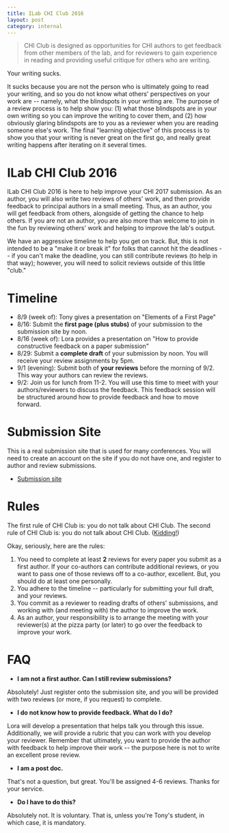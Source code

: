 ```yaml
---
title: ILab CHI Club 2016
layout: post
category: internal
---
```


> CHI Club is designed as opportunities for CHI authors to get feedback from other members of the lab, and for reviewers to gain experience in reading and providing useful critique for others who are writing.

Your writing sucks.

It sucks because you are not the person who is ultimately going to read your writing, and so you do not know what others' perspectives on your work are -- namely, what the blindspots in your writing are. The purpose of a review process is to help show you: (1) what those blindspots are in your own writing so you can improve the writing to cover them, and (2) how obviously glaring blindspots are to you as a reviewer when you are reading someone else's work. The final "learning objective" of this process is to show you that your writing is never great on the first go, and really great writing happens after iterating on it several times.

# ILab CHI Club 2016

ILab CHI Club 2016 is here to help improve your CHI 2017 submission. As an author, you will also write two reviews of others' work, and then provide feedback to principal authors in a small meeting. Thus, as an author, you will get feedback from others, alongside of getting the chance to help others. If you are not an author, you are also more than welcome to join in the fun by reviewing others' work and helping to improve the lab's output.

We have an aggressive timeline to help you get on track. But, this is not intended to be a "make it or break it" for folks that cannot hit the deadlines -- if you can't make the deadline, you can still contribute reviews (to help in that way); however, you will need to solicit reviews outside of this little "club."

# Timeline

* 8/9 (week of): Tony gives a presentation on "Elements of a First Page"
* 8/16: Submit the **first page (plus stubs)** of your submission to the submission site by noon.
* 8/16 (week of): Lora provides a presentation on "How to provide constructive feedback on a paper submission"
* 8/29: Submit a **complete draft** of your submission by noon. You will receive your review assignments by 5pm.
* 9/1 (evening): Submit both of **your reviews** before the morning of 9/2. This way your authors can review the reviews.
* 9/2: Join us for lunch from 11-2. You will use this time to meet with your authors/reviewers to discuss the feedback. This feedback session will be structured around how to provide feedback and how to move forward.

# Submission Site

This is a real submission site that is used for many conferences. You will need to create an account on the site if you do not have one, and register to author and review submissions.

* [Submission site](https://easychair.org/conferences/?conf=ilabchiclub2016)

# Rules

The first rule of CHI Club is: you do not talk about CHI Club. The second rule of CHI Club is: you do not talk about CHI Club. ([Kidding!](http://www.diggingforfire.net/fightclub/))

Okay, seriously, here are the rules:

1. You need to complete at least **2** reviews for every paper you submit as a first author. If your co-authors can contribute additional reviews, or you want to pass one of those reviews off to a co-author, excellent. But, you should do at least one personally.
2. You adhere to the timeline -- particularly for submitting your full draft, and your reviews.
3. You commit as a reviewer to reading drafts of others' submissions, and working with (and meeting with) the author to improve the work.
4. As an author, your responsibility is to arrange the meeting with your reviewer(s) at the pizza party (or later) to go over the feedback to improve your work.

# FAQ

* **I am not a first author. Can I still review submissions?**

Absolutely! Just register onto the submission site, and you will be provided with two reviews (or more, if you request) to complete.

* **I do not know how to provide feedback. What do I do?**

Lora will develop a presentation that helps talk you through this issue. Additionally, we will provide a rubric that you can work with you develop your reviewer. Remember that ultimately, you want to provide the author with feedback to help improve their work -- the purpose here is not to write an excellent prose review.

* **I am a post doc.**

That's not a question, but great. You'll be assigned 4-6 reviews. Thanks for your service.

* **Do I have to do this?**

Absolutely not. It is voluntary. That is, unless you're Tony's student, in which case, it is mandatory.


